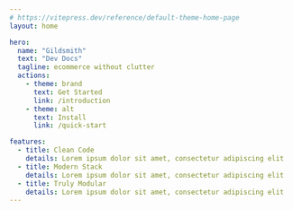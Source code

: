 ```yaml
---
# https://vitepress.dev/reference/default-theme-home-page
layout: home

hero:
  name: "Gildsmith"
  text: "Dev Docs"
  tagline: ecommerce without clutter
  actions:
    - theme: brand
      text: Get Started
      link: /introduction
    - theme: alt
      text: Install
      link: /quick-start

features:
  - title: Clean Code
    details: Lorem ipsum dolor sit amet, consectetur adipiscing elit
  - title: Modern Stack
    details: Lorem ipsum dolor sit amet, consectetur adipiscing elit
  - title: Truly Modular
    details: Lorem ipsum dolor sit amet, consectetur adipiscing elit
---
```


